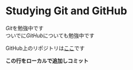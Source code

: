 # Studying Git and GitHub
*Git*を勉強中です  
ついでに*GitHub*についても勉強中です  

GitHub上のリポジトリは[ここ](https://github.com/AngusM1975/gitstudy "AngusM1975/gitsudy")です

**この行をローカルで追加しコミット**
